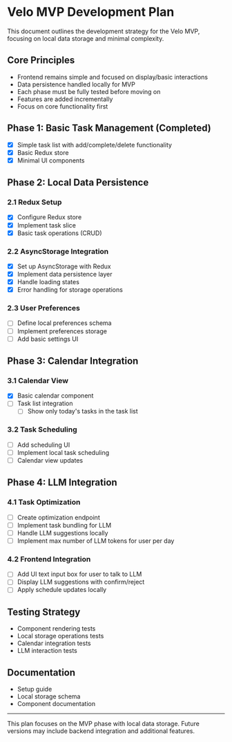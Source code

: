 # Velo MVP Development Plan

This document outlines the development strategy for the Velo MVP, focusing on local data storage and minimal complexity.

## Core Principles
- Frontend remains simple and focused on display/basic interactions
- Data persistence handled locally for MVP
- Each phase must be fully tested before moving on
- Features are added incrementally
- Focus on core functionality first

## Phase 1: Basic Task Management (Completed)
- [x] Simple task list with add/complete/delete functionality
- [x] Basic Redux store
- [x] Minimal UI components

## Phase 2: Local Data Persistence
### 2.1 Redux Setup
- [x] Configure Redux store
- [x] Implement task slice
- [x] Basic task operations (CRUD)

### 2.2 AsyncStorage Integration
- [x] Set up AsyncStorage with Redux
- [x] Implement data persistence layer
- [x] Handle loading states
- [x] Error handling for storage operations

### 2.3 User Preferences
- [ ] Define local preferences schema
- [ ] Implement preferences storage
- [ ] Add basic settings UI

## Phase 3: Calendar Integration
### 3.1 Calendar View
- [x] Basic calendar component
- [ ] Task list integration
  - [ ] Show only today's tasks in the task list

### 3.2 Task Scheduling
- [ ] Add scheduling UI
- [ ] Implement local task scheduling
- [ ] Calendar view updates

## Phase 4: LLM Integration
### 4.1 Task Optimization
- [ ] Create optimization endpoint
- [ ] Implement task bundling for LLM
- [ ] Handle LLM suggestions locally
- [ ] Implement max number of LLM tokens for user per day

### 4.2 Frontend Integration
- [ ] Add UI text input box for user to talk to LLM
- [ ] Display LLM suggestions with confirm/reject
- [ ] Apply schedule updates locally

## Testing Strategy
- Component rendering tests
- Local storage operations tests
- Calendar integration tests
- LLM interaction tests

## Documentation
- Setup guide
- Local storage schema
- Component documentation

---

This plan focuses on the MVP phase with local data storage. Future versions may include backend integration and additional features. 